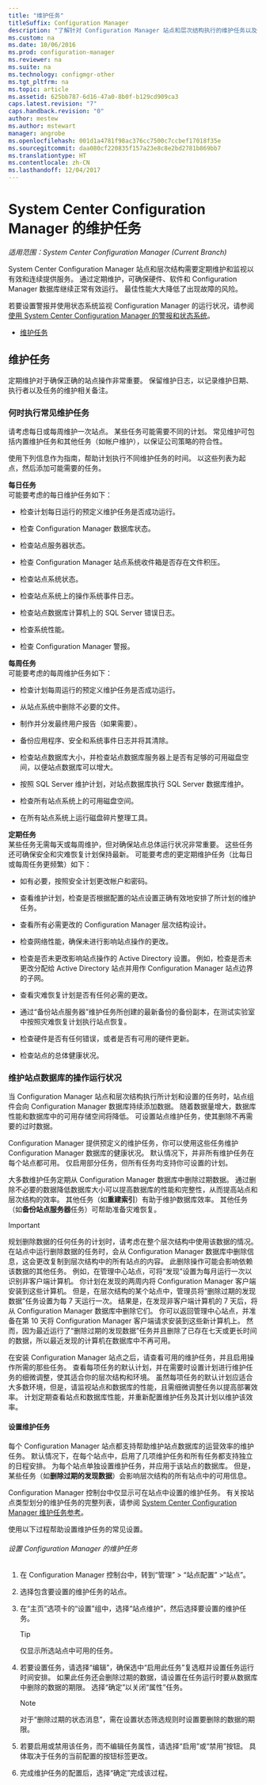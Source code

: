 ```yaml
---
title: "维护任务"
titleSuffix: Configuration Manager
description: "了解针对 Configuration Manager 站点和层次结构执行的维护任务以及何时执行它们。"
ms.custom: na
ms.date: 10/06/2016
ms.prod: configuration-manager
ms.reviewer: na
ms.suite: na
ms.technology: configmgr-other
ms.tgt_pltfrm: na
ms.topic: article
ms.assetid: 625bb787-6d16-47a0-8b0f-b129cd909ca3
caps.latest.revision: "7"
caps.handback.revision: "0"
author: mestew
ms.author: mstewart
manager: angrobe
ms.openlocfilehash: 001d1a4781f98ac376cc7500c7ccbef17018f35e
ms.sourcegitcommit: daa080cf220835f157a23e8c8e2bd2781b869bb7
ms.translationtype: HT
ms.contentlocale: zh-CN
ms.lasthandoff: 12/04/2017
---
```

# <a name="maintenance-tasks-for-system-center-configuration-manager"></a>System Center Configuration Manager 的维护任务

*适用范围：System Center Configuration Manager (Current Branch)*

System Center Configuration Manager 站点和层次结构需要定期维护和监视以有效和连续提供服务。 通过定期维护，可确保硬件、软件和 Configuration Manager 数据库继续正常有效运行。 最佳性能大大降低了出现故障的风险。  

 若要设置警报并使用状态系统监视 Configuration Manager 的运行状况，请参阅[使用 System Center Configuration Manager 的警报和状态系统](../../../core/servers/manage/use-alerts-and-the-status-system.md)。  

-   [维护任务](#bkmk_MTs)  

##  <a name="bkmk_MTs"></a>维护任务  
 定期维护对于确保正确的站点操作非常重要。 保留维护日志，以记录维护日期、执行者以及任务的维护相关备注。  

### <a name="when-to-do-common-maintenance-tasks"></a>何时执行常见维护任务  
 请考虑每日或每周维护一次站点。 某些任务可能需要不同的计划。 常见维护可包括内置维护任务和其他任务（如帐户维护），以保证公司策略的符合性。  

 使用下列信息作为指南，帮助计划执行不同维护任务的时间。 以这些列表为起点，然后添加可能需要的任务。  

**每日任务**   
可能要考虑的每日维护任务如下：  

-   检查计划每日运行的预定义维护任务是否成功运行。  

-   检查 Configuration Manager 数据库状态。  

-   检查站点服务器状态。  

-   检查 Configuration Manager 站点系统收件箱是否存在文件积压。  

-   检查站点系统状态。  

-   检查站点系统上的操作系统事件日志。  

-   检查站点数据库计算机上的 SQL Server 错误日志。  

-   检查系统性能。  

-   检查 Configuration Manager 警报。  

**每周任务**   
可能要考虑的每周维护任务如下：  

-   检查计划每周运行的预定义维护任务是否成功运行。  

-   从站点系统中删除不必要的文件。  

-   制作并分发最终用户报告（如果需要）。  

-   备份应用程序、安全和系统事件日志并将其清除。  

-   检查站点数据库大小，并检查站点数据库服务器上是否有足够的可用磁盘空间，以便站点数据库可以增大。  

-   按照 SQL Server 维护计划，对站点数据库执行 SQL Server 数据库维护。  

-   检查所有站点系统上的可用磁盘空间。  

-   在所有站点系统上运行磁盘碎片整理工具。  

**定期任务**   
某些任务无需每天或每周维护，但对确保站点总体运行状况非常重要。 这些任务还可确保安全和灾难恢复计划保持最新。 可能要考虑的更定期维护任务（比每日或每周任务更频繁）如下：  

-   如有必要，按照安全计划更改帐户和密码。  

-   查看维护计划，检查是否根据配置的站点设置正确有效地安排了所计划的维护任务。  

-   查看所有必需更改的 Configuration Manager 层次结构设计。  

-   检查网络性能，确保未进行影响站点操作的更改。  

-   检查是否未更改影响站点操作的 Active Directory 设置。 例如，检查是否未更改分配给 Active Directory 站点并用作 Configuration Manager 站点边界的子网。  

-   查看灾难恢复计划是否有任何必需的更改。  

-   通过“备份站点服务器”维护任务所创建的最新备份的备份副本，在测试实验室中按照灾难恢复计划执行站点恢复。

-   检查硬件是否有任何错误，或者是否有可用的硬件更新。  

-   检查站点的总体健康状况。  

###  <a name="BKMK_UseMTs"></a>维护站点数据库的操作运行状况  
 当 Configuration Manager 站点和层次结构执行所计划和设置的任务时，站点组件会向 Configuration Manager 数据库持续添加数据。 随着数据量增大，数据库性能和数据库中的可用存储空间将降低。 可设置站点维护任务，使其删除不再需要的过时数据。  

 Configuration Manager 提供预定义的维护任务，你可以使用这些任务维护 Configuration Manager 数据库的健康状况。 默认情况下，并非所有维护任务在每个站点都可用。 仅启用部分任务，但所有任务均支持你可设置的计划。  

 大多数维护任务定期从 Configuration Manager 数据库中删除过期数据。 通过删除不必要的数据降低数据库大小可以提高数据库的性能和完整性，从而提高站点和层次结构的效率。 其他任务（如**重建索引**）有助于维护数据库效率。 其他任务（如**备份站点服务器**任务）可帮助准备灾难恢复。  

> [!IMPORTANT]  
>  规划删除数据的任何任务的计划时，请考虑在整个层次结构中使用该数据的情况。 在站点中运行删除数据的任务时，会从 Configuration Manager 数据库中删除信息，这会更改复制到层次结构中的所有站点的内容。 此删除操作可能会影响依赖该数据的其他任务。 例如，在管理中心站点，可将“发现”设置为每月运行一次以识别非客户端计算机。 你计划在发现的两周内将 Configuration Manager 客户端安装到这些计算机。 但是，在层次结构的某个站点中，管理员将“删除过期的发现数据”任务设置为每 7 天运行一次。 结果是，在发现非客户端计算机的 7 天后，将从 Configuration Manager 数据库中删除它们。 你可以返回管理中心站点，并准备在第 10 天将 Configuration Manager 客户端请求安装到这些新计算机上。 然而，因为最近运行了“删除过期的发现数据”任务并且删除了已存在七天或更长时间的数据，所以最近发现的计算机在数据库中不再可用。  

在安装 Configuration Manager 站点之后，请查看可用的维护任务，并且启用操作所需的那些任务。 查看每项任务的默认计划，并在需要时设置计划进行维护任务的细微调整，使其适合你的层次结构和环境。 虽然每项任务的默认计划应适合大多数环境，但是，请监视站点和数据库的性能，且需细微调整任务以提高部署效率。 计划定期查看站点和数据库性能，并重新配置维护任务及其计划以维护该效率。  

#### <a name="set-up-maintenance-tasks"></a>设置维护任务  
 每个 Configuration Manager 站点都支持帮助维护站点数据库的运营效率的维护任务。 默认情况下，在每个站点中，启用了几项维护任务和所有任务都支持独立的日程安排。 为每个站点单独设置维护任务，并应用于该站点的数据库。 但是，某些任务（如**删除过期的发现数据**）会影响层次结构的所有站点中的可用信息。  

 Configuration Manager 控制台中仅显示可在站点中设置的维护任务。 有关按站点类型划分的维护任务的完整列表，请参阅 [System Center Configuration Manager 维护任务参考](../../../core/servers/manage/reference-for-maintenance-tasks.md)。  

 使用以下过程帮助设置维护任务的常见设置。  

###### <a name="to-set-up-maintenance-tasks-for-configuration-manager"></a>设置 Configuration Manager 的维护任务  

1.  在 Configuration Manager 控制台中，转到“管理” > “站点配置” >“站点”。  

2.  选择包含要设置的维护任务的站点。  

3.  在“主页”选项卡的“设置”组中，选择“站点维护”，然后选择要设置的维护任务。  

    > [!TIP]  
    >  仅显示所选站点中可用的任务。  

4.  若要设置任务，请选择“编辑”，确保选中“启用此任务”复选框并设置任务运行时间安排。 如果此任务还会删除过期的数据，请设置在任务运行时要从数据库中删除的数据的期限。 选择“确定”以关闭“属性”任务。  

    > [!NOTE]  
    >  对于“删除过期的状态消息”，需在设置状态筛选规则时设置要删除的数据的期限。  

5.  若要启用或禁用该任务，而不编辑任务属性，请选择“启用”或“禁用”按钮。 具体取决于任务的当前配置的按钮标签更改。  

6.  完成维护任务的配置后，选择“确定”完成该过程。
